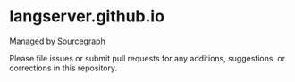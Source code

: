 # langserver.github.io

Managed by [Sourcegraph](https://sourcegraph.com)

Please file issues or submit pull requests for any additions, suggestions, or corrections in this repository.
